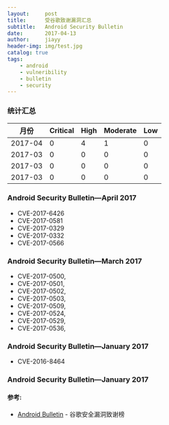 ```yaml
---
layout:     post
title:      受谷歌致谢漏洞汇总 
subtitle:   Android Security Bulletin 
date:       2017-04-13
author:     jiayy
header-img: img/test.jpg
catalog: true
tags:
    - android
    - vulneribility
    - bulletin
    - security
---
```


### 统计汇总

<table><thead>
<tr>
<th>月份</th>
<th>Critical</th>
<th>High</th>
<th>Moderate</th>
<th>Low</th>
</tr>
</thead><tbody>
<tr>
<td>2017-04</td>
<td>0</td>
<td>4</td>
<td>1</td>
<td>0</td>
</tr>
<tr>
<td>2017-03</td>
<td>0</td>
<td>0</td>
<td>0</td>
<td>0</td>
</tr>
<tr>
<td>2017-03</td>
<td>0</td>
<td>0</td>
<td>0</td>
<td>0</td>
</tr>
<tr>
<td>2017-03</td>
<td>0</td>
<td>0</td>
<td>0</td>
<td>0</td>
</tr>
</tbody></table>


### Android Security Bulletin—April 2017

* CVE-2017-6426
* CVE-2017-0581
* CVE-2017-0329
* CVE-2017-0332
* CVE-2017-0566

### Android Security Bulletin—March 2017

* CVE-2017-0500, 
* CVE-2017-0501, 
* CVE-2017-0502, 
* CVE-2017-0503, 
* CVE-2017-0509, 
* CVE-2017-0524, 
* CVE-2017-0529, 
* CVE-2017-0536,

### Android Security Bulletin—January 2017

* CVE-2016-8464

### Android Security Bulletin—January 2017

#### 参考:

- [Android Bulletin](https://source.android.com/security/bulletin/) - 谷歌安全漏洞致谢榜
